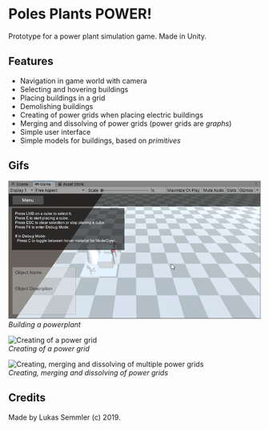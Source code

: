 # Poles Plants POWER! 

Prototype for a power plant simulation game. Made in Unity. 

## Features 

* Navigation in game world with camera 
* Selecting and hovering buildings 
* Placing buildings in a grid 
* Demolishing buildings 
* Creating of power grids when placing electric buildings 
* Merging and dissolving of power grids (power grids are *graphs*) 
* Simple user interface 
* Simple models for buildings, based on *primitives* 


## Gifs 

![Building a powerplant](docs/building-powerplant.gif)  
*Building a powerplant* 

![Creating of a power grid](docs/electric-network-creation.gif)  
*Creating of a power grid* 

![Creating, merging and dissolving of multiple power grids](docs/electric-network-dissolving.gif)  
*Creating, merging and dissolving of power grids* 


## Credits 

Made by Lukas Semmler (c) 2019. 
